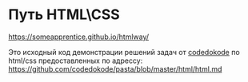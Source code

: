 # Путь HTML\CSS

https://someapprentice.github.io/htmlway/

Это исходный код демонстрации решений задач от <a target="_blank" href="https://github.com/codedokode">codedokode</a> по html/css предоставленных по адрессу: <a target="_blank" href="https://github.com/codedokode/pasta/blob/master/html/html.md">https://github.com/codedokode/pasta/blob/master/html/html.md</a>
